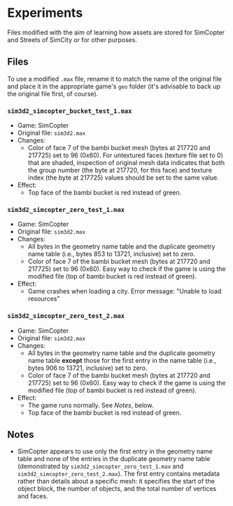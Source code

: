 # Experiments

Files modified with the aim of learning how assets are stored for SimCopter and Streets of SimCity or for other purposes.

## Files

To use a modified `.max` file, rename it to match the name of the original file and place it in the appropriate game's `geo` folder (it's advisable to back up the original file first, of course).

### `sim3d2_simcopter_bucket_test_1.max`

* Game: SimCopter
* Original file: `sim3d2.max`
* Changes:
  * Color of face 7 of the bambi bucket mesh (bytes at 217720 and 217725) set to 96 (0x60). For untextured faces (texture file set to 0) that are shaded, inspection of original mesh data indicates that both the group number (the byte at 217720, for this face) and texture index (the byte at 217725) values should be set to the same value.
* Effect:
  * Top face of the bambi bucket is red instead of green. 

### `sim3d2_simcopter_zero_test_1.max`

* Game: SimCopter
* Original file: `sim3d2.max`
* Changes:
  * All bytes in the geometry name table and the duplicate geometry name table (i.e., bytes 853 to 13721, inclusive) set to zero.
  * Color of face 7 of the bambi bucket mesh (bytes at 217720 and 217725) set to 96 (0x60). Easy way to check if the game is using the modified file (top of bambi bucket is red instead of green).
* Effect:
  * Game crashes when loading a city. Error message: "Unable to load resources"

### `sim3d2_simcopter_zero_test_2.max`

* Game: SimCopter
* Original file: `sim3d2.max`
* Changes:
  * All bytes in the geometry name table and the duplicate geometry name table **except** those for the first entry in the name table (i.e., bytes 906 to 13721, inclusive) set to zero.
  * Color of face 7 of the bambi bucket mesh (bytes at 217720 and 217725) set to 96 (0x60). Easy way to check if the game is using the modified file (top of bambi bucket is red instead of green).
* Effect:
  * The game runs normally. See *Notes*, below.
  * Top face of the bambi bucket is red instead of green.

## Notes

* SimCopter appears to use only the first entry in the geometry name table and none of the entries in the duplicate geometry name table (demonstrated by `sim3d2_simcopter_zero_test_1.max` and `sim3d2_simcopter_zero_test_2.max`). The first entry contains metadata rather than details about a specific mesh: it specifies the start of the object block, the number of objects, and the total number of vertices and faces.